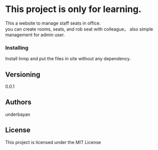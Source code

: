 # This project is only for learning.
This a website to manage staff seats in office.  
you can create rooms, seats, and rob seat with colleague， also simple management for admin user.

### Installing
Install lnmp and put the files in site without any dependency.

## Versioning
0.0.1

## Authors
underbayan

## License
This project is licensed under the MIT License 

